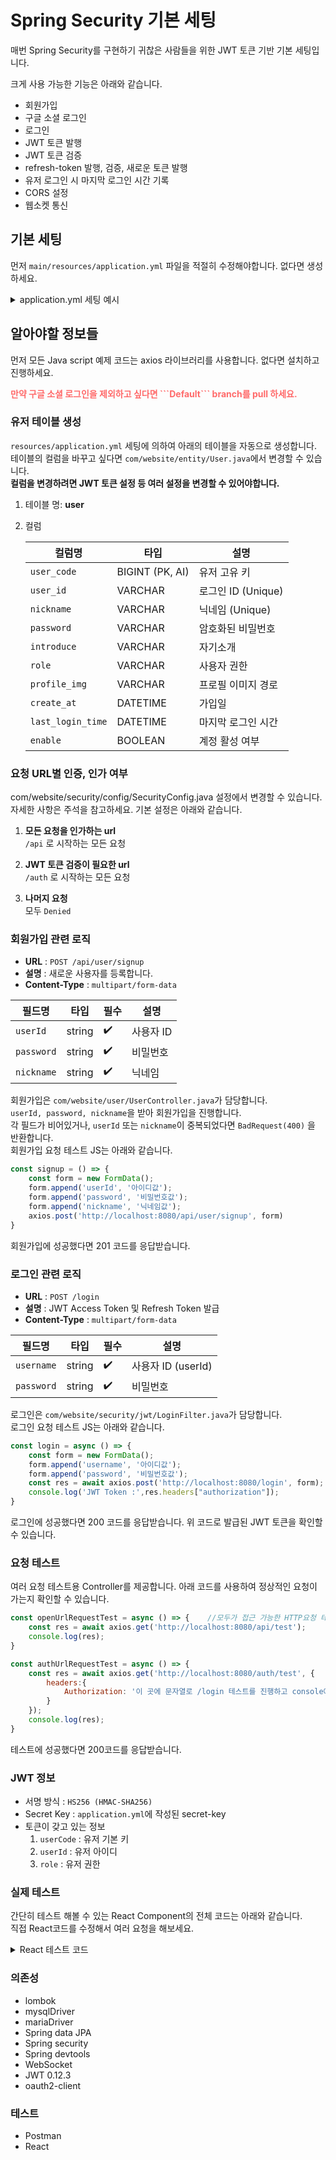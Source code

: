 # Spring Security 기본 세팅
매번 Spring Security를 구현하기 귀찮은 사람들을 위한 JWT 토큰 기반 기본 세팅입니다.

크게 사용 가능한 기능은 아래와 같습니다.

- 회원가입
- 구글 소셜 로그인
- 로그인
- JWT 토큰 발행
- JWT 토큰 검증
- refresh-token 발행, 검증, 새로운 토큰 발행
- 유저 로그인 시 마지막 로그인 시간 기록
- CORS 설정
- 웹소켓 통신
## 기본 세팅
먼저 ```main/resources/application.yml``` 파일을 적절히 수정해야합니다. 없다면 생성하세요.
<details>
<summary>application.yml 세팅 예시</summary>

```yaml
file:
  upload-dir: C:\uploads\profile-image  # 파일이 업로드 되는 경로입니다.
  download-url: http://localhost:8080/uploads/  # 파일을 찾으라고 요청할 URL입니다.
custom:
  setting:
    cors: http://localhost:5173 # CORS를 허가할 주소 입니다. 리액트는 :3000으로 바꾸세요.
server:
  port: 8080  # server port

# db config
spring:
  jwt:
    secret: asdfie # 이 곳에 50자 이상 영문자를 무작위로 입력하세요. JWT 토큰 생성 비밀 키 입니다. 
  datasource:
    driver-class-name: org.mariadb.jdbc.Driver         # DB드라이버 입니다. MySQL 사용자는 적절히 수정하세요.
    url: jdbc:mariadb://localhost:3306/security_test # DB URL입니다. security_test라는 데이터베이스가 존재해야합니다. 
    username: 데이터베이스 유저네임 입력
    password: 데이터베이스 비밀번호 입력
  devtools:
    restart:
      enabled: false
  security:
    oauth2:
      client:
        registration:
          google:
            client-id: 발급받은 client id
            client-secret: 발급받은 클라이언트 보안 비밀번호
            scope: openid,profile,email
  # jpa config
  jpa:
    hibernate:
      ddl-auto: create # 한 번 실행 후 update로 변경하는게 좋습니다.
    properties:
      hibernate:
        show_sql: true  # 서버가 SQL실행 시 콘솔에 출력 여부
        format_sql: true  # 출력할 SQL을 이쁘게 만들어주는지 여부

# Logging Level
logging:
  level:
    root: info  # 기본 로그 설정
    # org.springframework.security: TRACE # 주석을 풀어서 security 상세 로그 보기
```
</details>



## 알아야할 정보들
먼저 모든 Java script 예제 코드는 axios 라이브러리를 사용합니다. 없다면 설치하고 진행하세요.   
<div style="color:#ff6a6a; font-weight: bolder">만약 구글 소셜 로그인을 제외하고 싶다면 ```Default``` branch를 pull 하세요.</div>

### 유저 테이블 생성
```resources/application.yml``` 세팅에 의하여 아래의 테이블을 자동으로 생성합니다.  
테이블의 컬럼을 바꾸고 싶다면 ```com/website/entity/User.java```에서 변경할 수 있습니다.  
**컬럼을 변경하려면 JWT 토큰 설정 등 여러 설정을 변경할 수 있어야합니다.**
1. 테이블 명: **user**  
2. 컬럼

   | 컬럼명               | 타입              | 설명              |
   | ----------------- | --------------- | --------------- |
   | `user_code`       | BIGINT (PK, AI) | 유저 고유 키         |
   | `user_id`         | VARCHAR         | 로그인 ID (Unique) |
   | `nickname`        | VARCHAR         | 닉네임 (Unique)    |
   | `password`        | VARCHAR         | 암호화된 비밀번호       |
   | `introduce`       | VARCHAR         | 자기소개            |
   | `role`            | VARCHAR         | 사용자 권한          |
   | `profile_img`     | VARCHAR         | 프로필 이미지 경로      |
   | `create_at`       | DATETIME        | 가입일             |
   | `last_login_time` | DATETIME        | 마지막 로그인 시간      |
   | `enable`          | BOOLEAN         | 계정 활성 여부        |


### 요청 URL별 인증, 인가 여부 
com/website/security/config/SecurityConfig.java 설정에서 변경할 수 있습니다.  
자세한 사항은 주석을 참고하세요. 기본 설정은 아래와 같습니다.  
1. **모든 요청을 인가하는 url**  
```/api``` 로 시작하는 모든 요청


2. **JWT 토큰 검증이 필요한 url**  
```/auth``` 로 시작하는 모든 요청


3. **나머지 요청**  
모두 ```Denied```

### 회원가입 관련 로직
- **URL** : ```POST /api/user/signup```
- **설명** : 새로운 사용자를 등록합니다.
- **Content-Type** : ```multipart/form-data```


| 필드명        | 타입     | 필수 | 설명     |
| ---------- | ------ | -- | ------ |
| `userId`   | string | ✔️ | 사용자 ID |
| `password` | string | ✔️ | 비밀번호   |
| `nickname` | string | ✔️ | 닉네임    |

회원가입은 ```com/website/user/UserController.java```가 담당합니다.  
```userId, password, nickname```을 받아 회원가입을 진행합니다.  
각 필드가 비어있거나, ```userId``` 또는 ```nickname```이 중복되었다면 ```BadRequest(400)``` 을 반환합니다.  
회원가입 요청 테스트 JS는 아래와 같습니다.
```javascript
const signup = () => {
    const form = new FormData();
    form.append('userId', '아이디값');
    form.append('password', '비밀번호값');
    form.append('nickname', '닉네임값');
    axios.post('http://localhost:8080/api/user/signup', form)
}
```
회원가입에 성공했다면 201 코드를 응답받습니다.
### 로그인 관련 로직
- **URL** : ```POST /login```
- **설명** : JWT Access Token 및 Refresh Token 발급
- **Content-Type** : ```multipart/form-data```


| 필드명        | 타입     | 필수 | 설명              |
| ---------- | ------ | -- | --------------- |
| `username` | string | ✔️ | 사용자 ID (userId) |
| `password` | string | ✔️ | 비밀번호            |

로그인은 ```com/website/security/jwt/LoginFilter.java```가 담당합니다.  
로그인 요청 테스트 JS는 아래와 같습니다.
```javascript
const login = async () => {
    const form = new FormData();
    form.append('username', '아이디값');
    form.append('password', '비밀번호값');
    const res = await axios.post('http://localhost:8080/login', form);
    console.log('JWT Token :',res.headers["authorization"]);
}
```
로그인에 성공했다면 200 코드를 응답받습니다. 위 코드로 발급된 JWT 토큰을 확인할 수 있습니다.
### 요청 테스트
여러 요청 테스트용 Controller를 제공합니다. 아래 코드를 사용하여 정상적인 요청이 가는지 확인할 수 있습니다.
```javascript
const openUrlRequestTest = async () => {    //모두가 접근 가능한 HTTP요청 테스트
    const res = await axios.get('http://localhost:8080/api/test');
    console.log(res);
}
```
```javascript
const authUrlRequestTest = async () => {
    const res = await axios.get('http://localhost:8080/auth/test', {
        headers:{
            Authorization: '이 곳에 문자열로 /login 테스트를 진행하고 console에 출력된 JWT 토큰을 복사해서 넣으세요.'
        }
    });
    console.log(res);
}
```
테스트에 성공했다면 200코드를 응답받습니다.  
### JWT 정보
- 서명 방식 : ```HS256 (HMAC-SHA256)```
- Secret Key : ```application.yml```에 작성된 secret-key
- 토큰이 갖고 있는 정보
  1. ```userCode``` : 유저 기본 키
  2. ```userId``` : 유저 아이디
  3. ```role``` : 유저 권한

### 실제 테스트
간단히 테스트 해볼 수 있는 React Component의 전체 코드는 아래와 같습니다.  
직접 React코드를 수정해서 여러 요청을 해보세요.
<details>
<summary>React 테스트 코드</summary>

```javascript
import axios from 'axios'

function App() {
  const signupTest = () => {
    const f = new FormData();
    f.append('userId', 'test');
    f.append('nickname', 'testNickname');
    f.append('password', 'test')
    const res = axios.post('http://localhost:8080/api/user/signup', f);
  }
  const loginTest = async () => {
    const f = new FormData();
    f.append('username', 'test');
    f.append('password', 'test');
    const res = await axios.post('http://localhost:8080/login', f);
    console.log(res.headers["authorization"]);

  }
  const openUrlRequestTest = async () => {
    const res = await axios.get('http://localhost:8080/api/test');
    console.log(res);
  }
  const authUrlRequestTest = async () => {
    const res = await axios.get('http://localhost:8080/auth/test', {
      headers: {
        Authorization: 'Bearer eyJhbGciOiJIUzI1NiJ9.eyJhY2NvdW50Q29kZSI6MSwiYWNjb3VudElkIjoidGVzdCIsImFjY291bnRSb2xlIjoiUk9MRV9VU0VSIiwiaWF0IjoxNzUwMjg5OTQ0LCJleHAiOjE3NTAzMjU5NDR9.tEQwVIuT8jvKlf-Qgel-2v6tpHAdIBGXjNCt0qHaU08'
      }
    });
    console.log(res);
  }
  return (
    <div>
      <button onClick={signupTest}>회원가입</button>
      <button onClick={loginTest}>로그인</button>
      <button onClick={openUrlRequestTest}>open api 경로</button>
      <button onClick={authUrlRequestTest}>일반 경로</button>
      <a href="http://localhost:8080/oauth2/authorization/google">
        <button>Google로 로그인하기</button>
      </a>
    </div>
  )
}

export default App
```
</details>


### 의존성
- lombok
- mysqlDriver
- mariaDriver
- Spring data JPA
- Spring security
- Spring devtools
- WebSocket
- JWT 0.12.3
- oauth2-client

### 테스트
- Postman
- React
